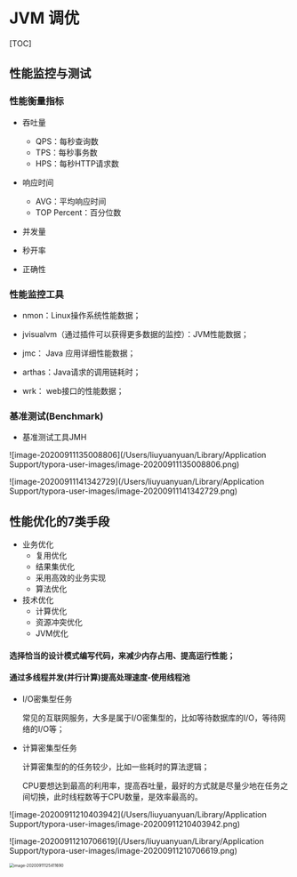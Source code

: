 # JVM 调优

[TOC]

## 性能监控与测试

### 性能衡量指标

- 吞吐量
  - QPS：每秒查询数
  - TPS：每秒事务数
  - HPS：每秒HTTP请求数

- 响应时间
  - AVG：平均响应时间
  - TOP Percent：百分位数

- 并发量

- 秒开率
- 正确性



### 性能监控工具

- nmon：Linux操作系统性能数据；

- jvisualvm（通过插件可以获得更多数据的监控）：JVM性能数据；

- jmc： Java 应用详细性能数据；

- arthas：Java请求的调用链耗时；

- wrk： web接口的性能数据；

  

### 基准测试(Benchmark)

- 基准测试工具JMH



![image-20200911135008806](/Users/liuyuanyuan/Library/Application Support/typora-user-images/image-20200911135008806.png)

![image-20200911141342729](/Users/liuyuanyuan/Library/Application Support/typora-user-images/image-20200911141342729.png)



## 性能优化的7类手段

- 业务优化
  - 复用优化
  - 结果集优化
  - 采用高效的业务实现
  - 算法优化
- 技术优化
  - 计算优化
  - 资源冲突优化
  - JVM优化



#### 选择恰当的设计模式编写代码，来减少内存占用、提高运行性能；

#### 通过多线程并发(并行计算)提高处理速度-使用线程池

- I/O密集型任务

  常见的互联网服务，大多是属于I/O密集型的，比如等待数据库的I/O，等待网络的I/O等；

- 计算密集型任务

  计算密集型的的任务较少，比如一些耗时的算法逻辑；

  CPU要想达到最高的利用率，提高吞吐量，最好的方式就是尽量少地在任务之间切换，此时线程数等于CPU数量，是效率最高的。

![image-20200911210403942](/Users/liuyuanyuan/Library/Application Support/typora-user-images/image-20200911210403942.png)

![image-20200911210706619](/Users/liuyuanyuan/Library/Application Support/typora-user-images/image-20200911210706619.png)

<img src="/Users/liuyuanyuan/Library/Application Support/typora-user-images/image-20200911125411690.png" alt="image-20200911125411690" style="zoom:50%;" />







